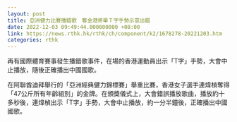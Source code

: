 ```yaml
---
layout: post
title: 亞洲健力比賽播錯歌　奪金港將舉Ｔ字手勢示意出錯
date: 2022-12-03 09:49:44.000000000 +08:00
link: https://news.rthk.hk/rthk/ch/component/k2/1678278-20221203.htm
categories: rthk
---
```


再有國際體育賽事發生播錯歌事件，在場的香港運動員出示「T字」手勢，大會中止播放，隨後正確播出中國國歌。

在阿聯酋迪拜舉行的「亞洲經典健力錦標賽」舉重比賽，香港女子選手連煒楨奪得「47公斤所有年齡組別」的金牌。在頒獎儀式上，大會錯誤播放歌曲，播放約十多秒後，連煒楨出示「T字」手勢，大會中止播放，約一分半鐘後，正確播出中國國歌。
